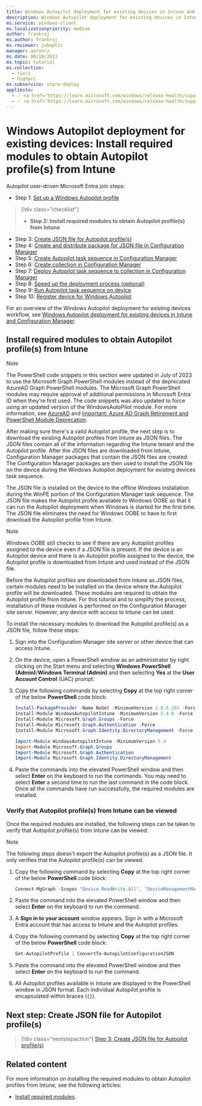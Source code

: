 ```yaml
---
title: Windows Autopilot deployment for existing devices in Intune and Configuration Manager - Step 2 of 10 - Install required modules to obtain Autopilot profile(s) from Intune
description: Windows Autopilot deployment for existing devices in Intune and Configuration Manager - Step 2 of 10 - Install required modules to obtain Autopilot profile(s) from Intune.
ms.service: windows-client
ms.localizationpriority: medium
author: frankroj
ms.author: frankroj
ms.reviewer: jubaptis
manager: aaroncz
ms.date: 08/10/2023
ms.topic: tutorial
ms.collection:
  - tier1
  - highpri
ms.subservice: itpro-deploy
appliesto:
  - ✅ <a href="https://learn.microsoft.com/windows/release-health/supported-versions-windows-client" target="_blank">Windows 11</a>
  - ✅ <a href="https://learn.microsoft.com/windows/release-health/supported-versions-windows-client" target="_blank">Windows 10</a>
---
```


# Windows Autopilot deployment for existing devices: Install required modules to obtain Autopilot profile(s) from Intune

Autopilot user-driven Microsoft Entra join steps:
- Step 1: [Set up a Windows Autopilot profile](setup-autopilot-profile.md)
> [!div class="checklist"]
> - **Step 2: Install required modules to obtain Autopilot profile(s) from Intune**
- Step 3: [Create JSON file for Autopilot profile(s)](create-json-file.md)
- Step 4: [Create and distribute package for JSON file in Configuration Manager](create-json-package.md)
- Step 5: [Create Autopilot task sequence in Configuration Manager](create-autopilot-task-sequence.md)
- Step 6: [Create collection in Configuration Manager](create-collection.md)
- Step 7: [Deploy Autopilot task sequence to collection in Configuration Manager](deploy-autopilot-task-sequence.md)
- Step 8: [Speed up the deployment process (optional)](speed-up-deployment.md)
- Step 9: [Run Autopilot task sequence on device](run-autopilot-task-sequence.md)
- Step 10: [Register device for Windows Autopilot](register-device.md)

For an overview of the Windows Autopilot deployment for existing devices workflow, see [Windows Autopilot deployment for existing devices in Intune and Configuration Manager](existing-devices-workflow.md#workflow).

## Install required modules to obtain Autopilot profile(s) from Intune

> [!NOTE]
>
> The PowerShell code snippets in this section were updated in July of 2023 to use the Microsoft Graph PowerShell modules instead of the deprecated AzureAD Graph PowerShell modules. The Microsoft Graph PowerShell modules may require approval of additional permissions in Microsoft Entra ID when they're first used. The code snippets was also updated to force using an updated version of the WindowsAutoPilot module. For more information, see [AzureAD](/powershell/module/azuread/) and [Important: Azure AD Graph Retirement and PowerShell Module Deprecation](https://techcommunity.microsoft.com/t5/microsoft-entra-azure-ad-blog/important-azure-ad-graph-retirement-and-powershell-module/ba-p/3848270).

After making sure there's a valid Autopilot profile, the next step is to download the existing Autopilot profiles from Intune as JSON files. The JSON files contain all of the information regarding the Intune tenant and the Autopilot profile. After the JSON files are downloaded from Intune, Configuration Manager packages that contain the JSON files are created. The Configuration Manager packages are then used to install the JSON file on the device during the Windows Autopilot deployment for existing devices task sequence.

The JSON file is installed on the device to the offline Windows installation during the WinPE portion of the Configuration Manager task sequence. The JSON file makes the Autopilot profile available to Windows OOBE so that it can run the Autopilot deployment when Windows is started for the first time. The JSON file eliminates the need for Windows OOBE to have to first download the Autopilot profile from Intune.

> [!NOTE]
>
> Windows OOBE still checks to see if there are any Autopilot profiles assigned to the device even if a JSON file is present. If the device is an Autopilot device and there is an Autopilot profile assigned to the device, the Autopilot profile is downloaded from Intune and used instead of the JSON file.

Before the Autopilot profiles are downloaded from Intune as JSON files, certain modules need to be installed on the device where the Autopilot profile will be downloaded. These modules are required to obtain the Autopilot profile from Intune. For this tutorial and to simplify the process, installation of these modules is performed on the Configuration Manager site server. However, any device with access to Intune can be used.

To install the necessary modules to download the Autopilot profile(s) as a JSON file, follow these steps:

1. Sign into the Configuration Manager site server or other device that can access Intune.

1. On the device, open a PowerShell window as an administrator by right clicking on the Start menu and selecting **Windows PowerShell (Admin)**/**Windows Terminal (Admin)** and then selecting **Yes** at the **User Account Control** (UAC) prompt.

1. Copy the following commands by selecting **Copy** at the top right corner of the below **PowerShell** code block:

    ```powershell
    Install-PackageProvider -Name NuGet -MinimumVersion 2.8.5.201 -Force
    Install-Module WindowsAutopilotIntune -MinimumVersion 5.4.0 -Force
    Install-Module Microsoft.Graph.Groups -Force
    Install-Module Microsoft.Graph.Authentication -Force
    Install-Module Microsoft.Graph.Identity.DirectoryManagement -Force

    Import-Module WindowsAutopilotIntune -MinimumVersion 5.4
    Import-Module Microsoft.Graph.Groups
    Import-Module Microsoft.Graph.Authentication
    Import-Module Microsoft.Graph.Identity.DirectoryManagement
    ```

1. Paste the commands into the elevated PowerShell window and then select **Enter** on the keyboard to run the commands. You may need to select **Enter** a second time to run the last command in the code block. Once all the commands have run successfully, the required modules are installed.

### Verify that Autopilot profile(s) from Intune can be viewed

Once the required modules are installed, the following steps can be taken to verify that Autopilot profile(s) from Intune can be viewed:

> [!NOTE]
>
> The following steps doesn't export the Autopilot profile(s) as a JSON file. It only verifies that the Autopilot profile(s) can be viewed.

1. Copy the following command by selecting **Copy** at the top right corner of the below **PowerShell** code block:

    ```powershell
    Connect-MgGraph -Scopes "Device.ReadWrite.All", "DeviceManagementManagedDevices.ReadWrite.All", "DeviceManagementServiceConfig.ReadWrite.All", "Domain.ReadWrite.All", "Group.ReadWrite.All", "GroupMember.ReadWrite.All", "User.Read"
    ```

1. Paste the command into the elevated PowerShell window and then select **Enter** on the keyboard to run the command.

1. A **Sign in to your account** window appears. Sign in with a Microsoft Entra account that has access to Intune and the Autopilot profiles.

1. Copy the following command by selecting **Copy** at the top right corner of the below **PowerShell** code block:

    ```powershell
    Get-AutopilotProfile | ConvertTo-AutopilotConfigurationJSON
    ```

1. Paste the command into the elevated PowerShell window and then select **Enter** on the keyboard to run the command.

1. All Autopilot profiles available in Intune are displayed in the PowerShell window in JSON format. Each individual Autopilot profile is encapsulated within braces (`{}`).

## Next step: Create JSON file for Autopilot profile(s)

> [!div class="nextstepaction"]
> [Step 3: Create JSON file for Autopilot profile(s)](create-json-file.md)

## Related content

For more information on installing the required modules to obtain Autopilot profiles from Intune, see the following articles:

- [Install required modules](../../existing-devices.md#install-required-modules).
